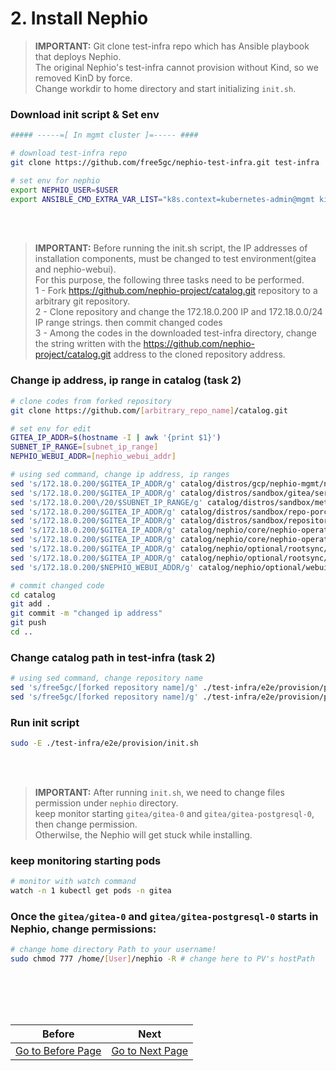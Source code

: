 # 2. Install Nephio

> **IMPORTANT:** Git clone test-infra repo which has Ansible playbook that deploys Nephio. \
> The original Nephio's test-infra cannot provision without Kind, so we removed KinD by force. \
> Change workdir to home directory and start initializing `init.sh`.

### Download init script & Set env

```bash
##### -----=[ In mgmt cluster ]=----- ####

# download test-infra repo
git clone https://github.com/free5gc/nephio-test-infra.git test-infra

# set env for nephio
export NEPHIO_USER=$USER
export ANSIBLE_CMD_EXTRA_VAR_LIST="k8s.context=kubernetes-admin@mgmt kind.enabled=false host_min_vcpu=4 host_min_cpu_ram=8"
```

<br></br>
> **IMPORTANT:** Before running the init.sh script, the IP addresses of installation components, must be changed to  test environment(gitea and nephio-webui). \
> For this purpose, the following three tasks need to be performed. \
> 1 - Fork https://github.com/nephio-project/catalog.git repository to a arbitrary git repository. \
> 2 - Clone repository and change the 172.18.0.200 IP and 172.18.0.0/24 IP range strings. then commit changed codes\
> 3 - Among the codes in the downloaded test-infra directory, change the string written with the https://github.com/nephio-project/catalog.git address to the cloned repository address.

### Change ip address, ip range in catalog (task 2)

```bash
# clone codes from forked repository
git clone https://github.com/[arbitrary_repo_name]/catalog.git

# set env for edit
GITEA_IP_ADDR=$(hostname -I | awk '{print $1}')
SUBNET_IP_RANGE=[subnet_ip_range]
NEPHIO_WEBUI_ADDR=[nephio_webui_addr]

# using sed command, change ip address, ip ranges
sed 's/172.18.0.200/$GITEA_IP_ADDR/g' catalog/distros/gcp/nephio-mgmt/nephio-controllers/app/deployment-token-controller.yaml
sed 's/172.18.0.200/$GITEA_IP_ADDR/g' catalog/distros/sandbox/gitea/service-gitea.yaml
sed 's/172.18.0.200\/20/$SUBNET_IP_RANGE/g' catalog/distros/sandbox/metallb-sandbox-config/ipaddresspool.yaml
sed 's/172.18.0.200/$GITEA_IP_ADDR/g' catalog/distros/sandbox/repo-porch.yaml
sed 's/172.18.0.200/$GITEA_IP_ADDR/g' catalog/distros/sandbox/repository/set-values.yaml
sed 's/172.18.0.200/$GITEA_IP_ADDR/g' catalog/nephio/core/nephio-operator/app/controller/deployment-controller.yaml
sed 's/172.18.0.200/$GITEA_IP_ADDR/g' catalog/nephio/core/nephio-operator/app/controller/deployment-token-controller.yaml
sed 's/172.18.0.200/$GITEA_IP_ADDR/g' catalog/nephio/optional/rootsync/rootsync.yaml
sed 's/172.18.0.200/$GITEA_IP_ADDR/g' catalog/nephio/optional/rootsync/set-values.yaml
sed 's/172.18.0.200/$NEPHIO_WEBUI_ADDR/g' catalog/nephio/optional/webui/service.yaml

# commit changed code
cd catalog
git add .
git commit -m "changed ip address"
git push
cd ..
```

### Change catalog path in test-infra (task 2)

```bash
# using sed command, change repository name
sed 's/free5gc/[forked repository name]/g' ./test-infra/e2e/provision/playbooks/roles/bootstrap/defaults/main.yaml
sed 's/free5gc/[forked repository name]/g' ./test-infra/e2e/provision/playbooks/roles/install/defaults/main.yaml
```

### Run init script

```bash
sudo -E ./test-infra/e2e/provision/init.sh
```

<br></br>
> **IMPORTANT:** After running `init.sh`, we need to change files permission under `nephio` directory. \
> keep monitor starting `gitea/gitea-0` and `gitea/gitea-postgresql-0`, then change permission. \
> Otherwilse, the Nephio will get stuck while installing.

###  keep monitoring starting pods

```bash
# monitor with watch command
watch -n 1 kubectl get pods -n gitea
```

### Once the `gitea/gitea-0` and `gitea/gitea-postgresql-0` starts in Nephio, change permissions:

```bash
# change home directory Path to your username!
sudo chmod 777 /home/[User]/nephio -R # change here to PV's hostPath
```

<br></br>
---
|Before|Next|
|--|--|
|[ Go to Before Page](1_prerequsites.md) | [ Go to Next Page ](3_add_k8s_clusters_to_nephio.md)|